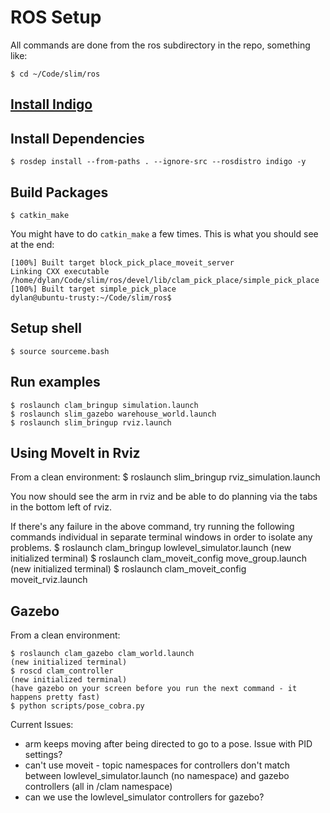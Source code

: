 
# ROS Setup

All commands are done from the ros subdirectory in the repo, something like:

    $ cd ~/Code/slim/ros

## [Install Indigo](http://wiki.ros.org/indigo/Installation/Ubuntu)

## Install Dependencies

    $ rosdep install --from-paths . --ignore-src --rosdistro indigo -y

## Build Packages

    $ catkin_make

You might have to do ```catkin_make``` a few times.  This is what you should see at the end:

    [100%] Built target block_pick_place_moveit_server
    Linking CXX executable /home/dylan/Code/slim/ros/devel/lib/clam_pick_place/simple_pick_place
    [100%] Built target simple_pick_place
    dylan@ubuntu-trusty:~/Code/slim/ros$ 

## Setup shell

    $ source sourceme.bash

## Run examples

    $ roslaunch clam_bringup simulation.launch
    $ roslaunch slim_gazebo warehouse_world.launch
    $ roslaunch slim_bringup rviz.launch

## Using MoveIt in Rviz

From a clean environment:
    $ roslaunch slim_bringup rviz_simulation.launch

You now should see the arm in rviz and be able to do planning via the tabs in the bottom left of rviz.

If there's any failure in the above command, try running the following commands individual in separate terminal windows in order to isolate any problems.
    $ roslaunch clam_bringup lowlevel_simulator.launch
    (new initialized terminal)
    $ roslaunch clam_moveit_config move_group.launch
    (new initialized terminal)
    $ roslaunch clam_moveit_config moveit_rviz.launch


## Gazebo

From a clean environment:

    $ roslaunch clam_gazebo clam_world.launch
    (new initialized terminal)
    $ roscd clam_controller
    (new initialized terminal)
    (have gazebo on your screen before you run the next command - it happens pretty fast)
    $ python scripts/pose_cobra.py
    
Current Issues:

* arm keeps moving after being directed to go to a pose.  Issue with PID settings?
* can't use moveit - topic namespaces for controllers don't match between lowlevel_simulator.launch (no namespace) and gazebo controllers (all in /clam namespace)
* can we use the lowlevel_simulator controllers for gazebo?
